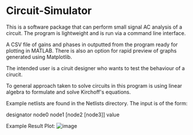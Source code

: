# Circuit-Simulator
This is a software package that can perform small signal AC analysis of a circuit.
The program is lightweight and is run via a command line interface.

A CSV file of gains and phases in outputted from the program ready for plotting in MATLAB.
There is also an option for rapid preview of graphs generated using Matplotlib.

The intended user is a ciruit designer who wants to test the behaviour of a cirucit.

To general approach taken to solve circuits in this program is using linear algebra to formulate and solve Kirchoff's equations.

Example netlists are found in the Netlists directory.
The input is of the form: 

designator node0 node1 [node2 [node3]] value


Example Result Plot:
![image](https://github.com/him63/Circuit-Simulator/assets/93931659/4dfb94eb-cb52-4ac2-a1dc-205a7e1dfad4)

